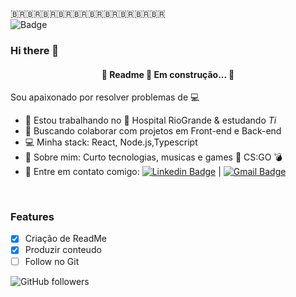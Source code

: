 
 🇧🇷🇧🇷🇧🇷🇧🇷🇧🇷🇧🇷🇧🇷🇧🇷🇧🇷🇧🇷 <br/>
![Badge](https://img.shields.io/badge/Git-AllanPablo-%237159c1?style=for-the-badge&logo=ghost)
### Hi there 👋

<h4 align="center"> 
	🚧  Readme 🚀 Em construção...  🚧
</h4>

Sou apaixonado por resolver problemas de :computer:

- :rocket:   Estou trabalhando no :hospital: Hospital RioGrande 
 & estudando *Ti*
- :purple_heart:  Buscando colaborar com projetos em Front-end e Back-end
- :computer: Minha stack: React, Node.js,Typescript
- 💬  Sobre mim: Curto tecnologias, musicas e games :gun: CS:GO :bomb:
- :email: Entre em contato comigo: [![Linkedin Badge](https://img.shields.io/badge/-AllanPablo-blue?style=flat-square&logo=Linkedin&logoColor=white&link=https://www.linkedin.com/in/allan-pablo/)](https://www.linkedin.com/in/allan-pablo/) 
| 
[![Gmail Badge](https://img.shields.io/badge/-allanpablo@gmail.com-c14438?style=flat-square&logo=Gmail&logoColor=white&link=mailto:allanpablo@gmail.com)](mailto:allanpablo@gmail.com)

<br/>


### Features

- [x] Criação de ReadMe
- [x] Produzir conteudo
- [ ] Follow no Git

![GitHub followers](https://img.shields.io/github/followers/allanpablo?style=social)

<br/>
